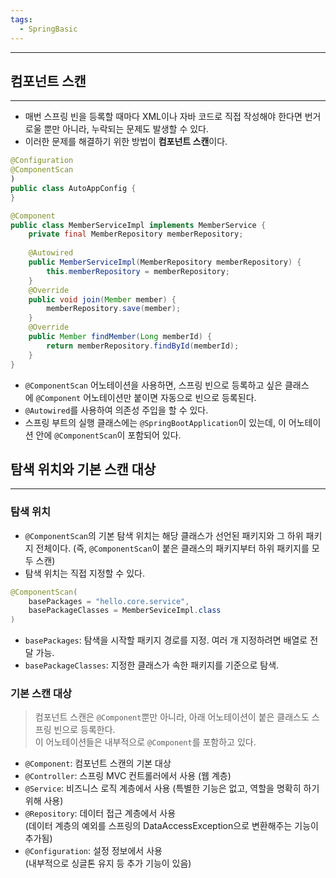 ```yaml
---
tags:
  - SpringBasic
---
```

---

## 컴포넌트 스캔

---

- 매번 스프링 빈을 등록할 때마다 XML이나 자바 코드로 직접 작성해야 한다면 번거로울 뿐만 아니라, 누락되는 문제도 발생할 수 있다.
- 이러한 문제를 해결하기 위한 방법이 **컴포넌트 스캔**이다.

```java
@Configuration  
@ComponentScan 
)  
public class AutoAppConfig {  
}
```

```java
@Component  
public class MemberServiceImpl implements MemberService {  
    private final MemberRepository memberRepository;  
  
    @Autowired  
    public MemberServiceImpl(MemberRepository memberRepository) {  
        this.memberRepository = memberRepository;  
    }   
    @Override  
    public void join(Member member) {  
        memberRepository.save(member);  
    }  
    @Override  
    public Member findMember(Long memberId) {  
        return memberRepository.findById(memberId);  
    }  
}
```

- `@ComponentScan` 어노테이션을 사용하면, 스프링 빈으로 등록하고 싶은 클래스에 `@Component` 어노테이션만 붙이면 자동으로 빈으로 등록된다.
- `@Autowired`를 사용하여 의존성 주입을 할 수 있다.
- 스프링 부트의 실행 클래스에는 `@SpringBootApplication`이 있는데, 이 어노테이션 안에 `@ComponentScan`이 포함되어 있다.

## 탐색 위치와 기본 스캔 대상

---

### 탐색 위치

- `@ComponentScan`의 기본 탐색 위치는 해당 클래스가 선언된 패키지와 그 하위 패키지 전체이다.
    (즉, `@ComponentScan`이 붙은 클래스의 패키지부터 하위 패키지를 모두 스캔)
- 탐색 위치는 직접 지정할 수 있다.

```java
@ComponentScan(
	basePackages = "hello.core.service",
	basePackageClasses = MemberSeviceImpl.class
)
```

- `basePackages`: 탐색을 시작할 패키지 경로를 지정. 여러 개 지정하려면 배열로 전달 가능.
- `basePackageClasses`: 지정한 클래스가 속한 패키지를 기준으로 탐색. 

### 기본 스캔 대상

>컴포넌트 스캔은 `@Component`뿐만 아니라, 아래 어노테이션이 붙은 클래스도 스프링 빈으로 등록한다.  
>이 어노테이션들은 내부적으로 `@Component`를 포함하고 있다.

- `@Component`: 컴포넌트 스캔의 기본 대상
- `@Controller`: 스프링 MVC 컨트롤러에서 사용 (웹 계층)
- `@Service`: 비즈니스 로직 계층에서 사용 (특별한 기능은 없고, 역할을 명확히 하기 위해 사용)
- `@Repository`: 데이터 접근 계층에서 사용  
    (데이터 계층의 예외를 스프링의 DataAccessException으로 변환해주는 기능이 추가됨)
- `@Configuration`: 설정 정보에서 사용  
    (내부적으로 싱글톤 유지 등 추가 기능이 있음)



